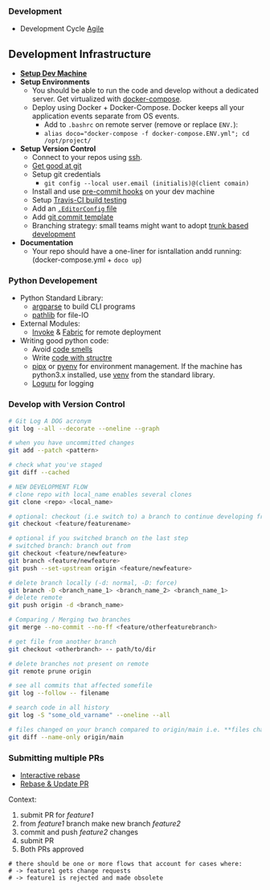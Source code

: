 ### Development
* Development Cycle [Agile](https://www.atlassian.com/agile/scrum/sprints)

## Development Infrastructure
* **[Setup Dev Machine](setup-dev-machine.md)**
* **Setup Environments**
  * You should be able to run the code and develop without a dedicated server. Get virtualized with [docker-compose](https://docs.docker.com/compose/compose-file/compose-file-v3/).
  * Deploy using Docker + Docker-Compose. Docker keeps all your application events separate from OS events.
    * Add to `.bashrc` on remote server (remove or replace `ENV.`):
    * `alias doco="docker-compose -f docker-compose.ENV.yml"; cd /opt/project/`
* **Setup Version Control**
  * Connect to your repos using [ssh](https://stackoverflow.com/a/65415202/5684214).
  * [Get good at git](https://gitexercises.fracz.com/)
  * Setup git credentials
    * `git config --local user.email (initialis)@(client comain)`
  * Install and use [pre-commit hooks](https://pre-commit.com/) on your dev machine
  * Setup [Travis-CI build testing](https://docs.travis-ci.com/user/customizing-the-build/#building-specific-branches)
  * Add an [`.EditorConfig` file](https://editorconfig.org/)
  * Add [git commit template](https://gist.github.com/lisawolderiksen/a7b99d94c92c6671181611be1641c733#file-git-commit-template-md)
  * Branching strategy: small teams might want to adopt [trunk based development](https://trunkbaseddevelopment.com/)
* **Documentation**
  * Your repo should have a one-liner for isntallation andd running: (docker-compose.yml + `doco up`)

### Python Developement

* Python Standard Library:
  * [argparse](https://docs.python.org/3/library/argparse.html) to build CLI programs
  * [pathlib](https://docs.python.org/3/library/pathlib.html) for file-IO
* External Modules:
  * [Invoke](https://www.pyinvoke.org/) & [Fabric](https://www.fabfile.org/) for remote deployment
* Writing good python code:
  * Avoid [code smells](https://refactoring.guru/refactoring/smells)
  * Write [code with structre](https://docs.python-guide.org/writing/structure/#structure-of-code-is-key)
  * [pipx](https://pypi.org/project/pipx/) or [pyenv](https://mitelman.engineering/blog/python-best-practice/automating-python-best-practices-for-a-new-project/) for environment management. If the machine has python3.x installed, use [venv](https://docs.python.org/3/library/venv.html) from the standard library.
  * [Loguru](https://github.com/Delgan/loguru) for logging

### Develop with Version Control

```sh
# Git Log A DOG acronym
git log --all --decorate --oneline --graph

# when you have uncommitted changes
git add --patch <pattern>

# check what you've staged
git diff --cached

# NEW DEVELOPMENT FLOW
# clone repo with local_name enables several clones
git clone <repo> <local_name>

# optional: checkout (i.e switch to) a branch to continue developing from there
git checkout <feature/featurename>

# optional if you switched branch on the last step
# switched branch: branch out from
git checkout <feature/newfeature>
git branch <feature/newfeature>
git push --set-upstream origin <feature/newfeature>

# delete branch locally (-d: normal, -D: force)
git branch -D <branch_name_1> <branch_name_2> <branch_name_1>
# delete remote
git push origin -d <branch_name>

# Comparing / Merging two branches
git merge --no-commit --no-ff <feature/otherfeaturebranch>

# get file from another branch
git checkout <otherbranch> -- path/to/dir

# delete branches not present on remote
git remote prune origin

# see all commits that affected somefile
git log --follow -- filename

# search code in all history
git log -S "some_old_varname" --oneline --all

# files changed on your branch compared to origin/main i.e. **files changed** in a Github PR
git diff --name-only origin/main
```

### Submitting multiple PRs
* [Interactive rebase](https://stackoverflow.com/questions/35790561/working-while-waiting-for-pending-pr#comment96514430_35793095)
* [Rebase & Update PR](https://www.digitalocean.com/community/tutorials/how-to-rebase-and-update-a-pull-request)

Context:
1. submit PR for _feature1_
2. from _feature1_ branch make new branch _feature2_
3. commit and push _feature2_ changes
4. submit PR
5. Both PRs approved

```
# there should be one or more flows that account for cases where:
# -> feature1 gets change requests
# -> feature1 is rejected and made obsolete
```
